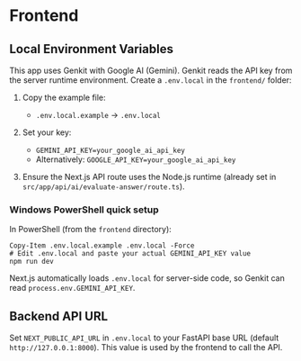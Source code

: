 # Frontend

## Local Environment Variables

This app uses Genkit with Google AI (Gemini). Genkit reads the API key from the server runtime environment. Create a `.env.local` in the `frontend/` folder:

1. Copy the example file:

   - `.env.local.example` → `.env.local`

2. Set your key:

   - `GEMINI_API_KEY=your_google_ai_api_key`
   - Alternatively: `GOOGLE_API_KEY=your_google_ai_api_key`

3. Ensure the Next.js API route uses the Node.js runtime (already set in `src/app/api/ai/evaluate-answer/route.ts`).

### Windows PowerShell quick setup

In PowerShell (from the `frontend` directory):

```
Copy-Item .env.local.example .env.local -Force
# Edit .env.local and paste your actual GEMINI_API_KEY value
npm run dev
```

Next.js automatically loads `.env.local` for server-side code, so Genkit can read `process.env.GEMINI_API_KEY`.

## Backend API URL

Set `NEXT_PUBLIC_API_URL` in `.env.local` to your FastAPI base URL (default `http://127.0.0.1:8000`). This value is used by the frontend to call the API.
